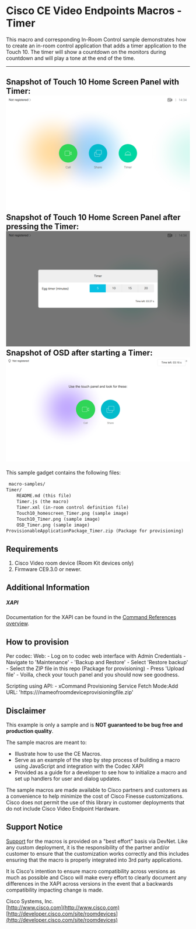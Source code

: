 # Cisco CE Video Endpoints Macros - Timer
This macro and corresponding In-Room Control sample demonstrates how to create an in-room control application that adds a timer application to the Touch 10. The timer will show a countdown on the monitors during countdown and will play a tone at the end of the time.

---
Snapshot of Touch 10 Home Screen Panel with Timer:
![Sample In-Room Control Screenshot](Touch10_homescreen_Timer.png)
Snapshot of Touch 10 Home Screen Panel after pressing the Timer:
![Sample In-Room Control Screenshot](Touch10_Timer.png)
Snapshot of OSD after starting a Timer:
![Sample OSD Screenshot](OSD_Timer.png)
---


This sample gadget contains the following files:

     macro-samples/
	Timer/
		README.md (this file)
		Timer.js (the macro)
		Timer.xml (in-room control definition file)
		Touch10_homescreen_Timer.png (sample image)
		Touch10_Timer.png (sample image)
		OSD_Timer.png (sample image)
    ProvisionableApplicationPackage_Timer.zip (Package for provisioning)


## Requirements
1. Cisco Video room device (Room Kit devices only)
2. Firmware CE9.3.0 or newer.


## Additional Information
##### XAPI
Documentation for the XAPI can be found in the [Command References overview](https://www.cisco.com/c/en/us/support/collaboration-endpoints/telepresence-quick-set-series/products-command-reference-list.html).

## How to provision
Per codec:
  Web:
    - Log on to codec web interface with Admin Credentials
    - Navigate to 'Maintenance' - 'Backup and Restore'
    - Select 'Restore backup'
    - Select the ZIP file in this repo (Package for provisioning)
    - Press 'Upload file'
    - Voilla, check your touch panel and you should now see goodness.

  Scripting using API:
    - xCommand Provisioning Service Fetch Mode:Add URL: 'https://<YourPath>/nameofroomdeviceprovisioningfile.zip'

## Disclaimer
This example is only a sample and is **NOT guaranteed to be bug free and production quality**.

The sample macros are meant to:
- Illustrate how to use the CE Macros.
- Serve as an example of the step by step process of building a macro using JavaScript and integration with the Codec XAPI
- Provided as a guide for a developer to see how to initialize a macro and set up handlers for user and dialog updates.

The sample macros are made available to Cisco partners and customers as a convenience to help minimize the cost of Cisco Finesse customizations. Cisco does not permit the use of this library in customer deployments that do not include Cisco Video Endpoint Hardware.

## Support Notice
[Support](http://developer.cisco.com/site/devnet/support) for the macros is provided on a "best effort" basis via DevNet. Like any custom deployment, it is the responsibility of the partner and/or customer to ensure that the customization works correctly and this includes ensuring that the macro is properly integrated into 3rd party applications.

It is Cisco's intention to ensure macro compatibility across versions as much as possible and Cisco will make every effort to clearly document any differences in the XAPI across versions in the event that a backwards compatibility impacting change is made.

Cisco Systems, Inc.<br>
[http://www.cisco.com](http://www.cisco.com)<br>
[http://developer.cisco.com/site/roomdevices](http://developer.cisco.com/site/roomdevices)

